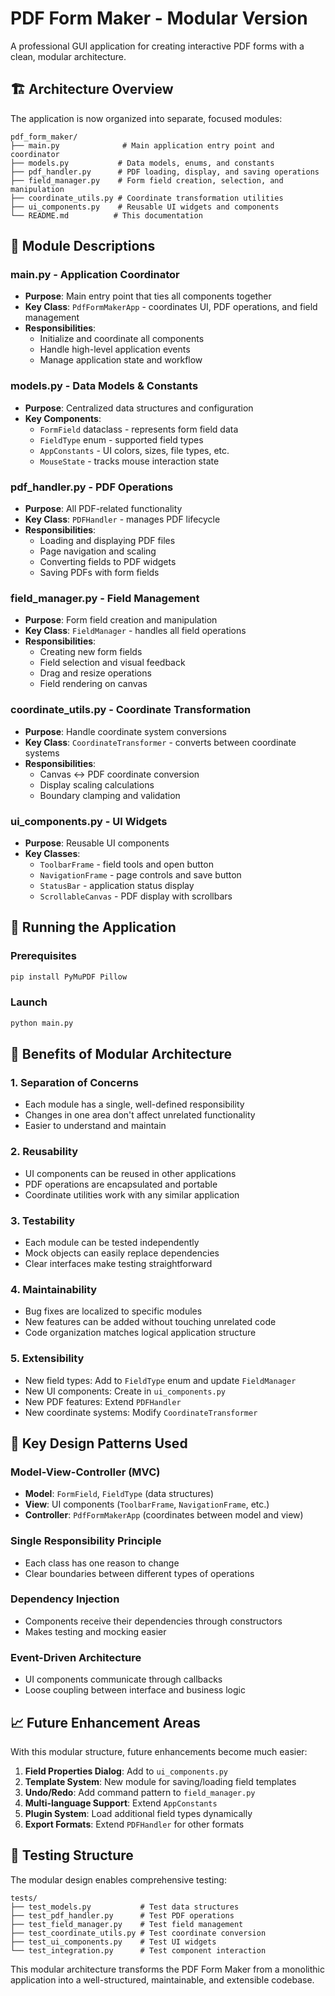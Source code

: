 # PDF Form Maker - Modular Version

A professional GUI application for creating interactive PDF forms with a clean, modular architecture.

## 🏗️ **Architecture Overview**

The application is now organized into separate, focused modules:

```
pdf_form_maker/
├── main.py              # Main application entry point and coordinator
├── models.py           # Data models, enums, and constants
├── pdf_handler.py      # PDF loading, display, and saving operations
├── field_manager.py    # Form field creation, selection, and manipulation
├── coordinate_utils.py # Coordinate transformation utilities
├── ui_components.py    # Reusable UI widgets and components
└── README.md          # This documentation
```

## 📁 **Module Descriptions**

### **main.py** - Application Coordinator
- **Purpose**: Main entry point that ties all components together
- **Key Class**: `PdfFormMakerApp` - coordinates UI, PDF operations, and field management
- **Responsibilities**:
  - Initialize and coordinate all components
  - Handle high-level application events
  - Manage application state and workflow

### **models.py** - Data Models & Constants
- **Purpose**: Centralized data structures and configuration
- **Key Components**:
  - `FormField` dataclass - represents form field data
  - `FieldType` enum - supported field types
  - `AppConstants` - UI colors, sizes, file types, etc.
  - `MouseState` - tracks mouse interaction state

### **pdf_handler.py** - PDF Operations
- **Purpose**: All PDF-related functionality
- **Key Class**: `PDFHandler` - manages PDF lifecycle
- **Responsibilities**:
  - Loading and displaying PDF files
  - Page navigation and scaling
  - Converting fields to PDF widgets
  - Saving PDFs with form fields

### **field_manager.py** - Field Management
- **Purpose**: Form field creation and manipulation
- **Key Class**: `FieldManager` - handles all field operations
- **Responsibilities**:
  - Creating new form fields
  - Field selection and visual feedback
  - Drag and resize operations
  - Field rendering on canvas

### **coordinate_utils.py** - Coordinate Transformation
- **Purpose**: Handle coordinate system conversions
- **Key Class**: `CoordinateTransformer` - converts between coordinate systems
- **Responsibilities**:
  - Canvas ↔ PDF coordinate conversion
  - Display scaling calculations
  - Boundary clamping and validation

### **ui_components.py** - UI Widgets
- **Purpose**: Reusable UI components
- **Key Classes**:
  - `ToolbarFrame` - field tools and open button
  - `NavigationFrame` - page controls and save button  
  - `StatusBar` - application status display
  - `ScrollableCanvas` - PDF display with scrollbars

## 🚀 **Running the Application**

### **Prerequisites**
```bash
pip install PyMuPDF Pillow
```

### **Launch**
```bash
python main.py
```

## 🎯 **Benefits of Modular Architecture**

### **1. Separation of Concerns**
- Each module has a single, well-defined responsibility
- Changes in one area don't affect unrelated functionality
- Easier to understand and maintain

### **2. Reusability**
- UI components can be reused in other applications
- PDF operations are encapsulated and portable
- Coordinate utilities work with any similar application

### **3. Testability**
- Each module can be tested independently
- Mock objects can easily replace dependencies
- Clear interfaces make testing straightforward

### **4. Maintainability**
- Bug fixes are localized to specific modules
- New features can be added without touching unrelated code
- Code organization matches logical application structure

### **5. Extensibility**
- New field types: Add to `FieldType` enum and update `FieldManager`
- New UI components: Create in `ui_components.py`
- New PDF features: Extend `PDFHandler`
- New coordinate systems: Modify `CoordinateTransformer`

## 🔧 **Key Design Patterns Used**

### **Model-View-Controller (MVC)**
- **Model**: `FormField`, `FieldType` (data structures)
- **View**: UI components (`ToolbarFrame`, `NavigationFrame`, etc.)
- **Controller**: `PdfFormMakerApp` (coordinates between model and view)

### **Single Responsibility Principle**
- Each class has one reason to change
- Clear boundaries between different types of operations

### **Dependency Injection**
- Components receive their dependencies through constructors
- Makes testing and mocking easier

### **Event-Driven Architecture**
- UI components communicate through callbacks
- Loose coupling between interface and business logic

## 📈 **Future Enhancement Areas**

With this modular structure, future enhancements become much easier:

1. **Field Properties Dialog**: Add to `ui_components.py`
2. **Template System**: New module for saving/loading field templates
3. **Undo/Redo**: Add command pattern to `field_manager.py`
4. **Multi-language Support**: Extend `AppConstants` 
5. **Plugin System**: Load additional field types dynamically
6. **Export Formats**: Extend `PDFHandler` for other formats

## 🧪 **Testing Structure**

The modular design enables comprehensive testing:

```
tests/
├── test_models.py           # Test data structures
├── test_pdf_handler.py      # Test PDF operations
├── test_field_manager.py    # Test field management
├── test_coordinate_utils.py # Test coordinate conversion
├── test_ui_components.py    # Test UI widgets
└── test_integration.py      # Test component interaction
```

This modular architecture transforms the PDF Form Maker from a monolithic application into a well-structured, maintainable, and extensible codebase.